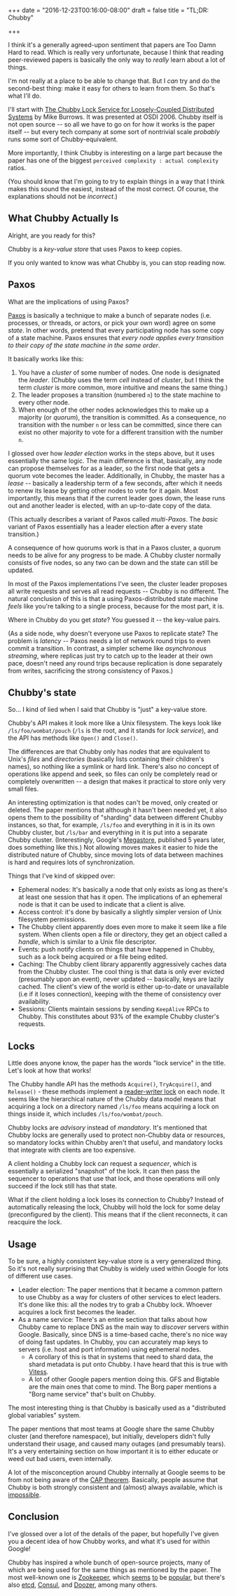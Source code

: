 +++
date = "2016-12-23T00:16:00-08:00"
draft = false
title = "TL;DR: Chubby"

+++

I think it's a generally agreed-upon sentiment that papers are Too Damn Hard to read. Which is really very unfortunate, because I think that reading peer-reviewed papers is basically the only way to *really* learn about a lot of things.

I'm not really at a place to be able to change that. But I *can* try and do the second-best thing: make it easy for others to learn from them. So that's what I'll do.

I'll start with [The Chubby Lock Service for Loosely-Coupled Distributed Systems](https://research.google.com/archive/chubby-osdi06.pdf) by Mike Burrows. It was presented at OSDI 2006. Chubby itself is not open source -- so all we have to go on for how it works is the paper itself -- but every tech company at some sort of nontrivial scale *probably* runs some sort of Chubby-equivalent.

More importantly, I think Chubby is interesting on a large part because the paper has one of the biggest `perceived complexity : actual complexity` ratios.

(You should know that I'm going to try to explain things in a way that I think makes this sound the easiest, instead of the most correct. Of course, the explanations should not be *incorrect*.)

## What Chubby Actually Is
Alright, are you ready for this?

Chubby is a *key-value store* that uses Paxos to keep copies.

If you only wanted to know was what Chubby is, you can stop reading now.

## Paxos
What are the implications of using Paxos?

[Paxos](http://research.microsoft.com/en-us/um/people/lamport/pubs/paxos-simple.pdf) is basically a technique to make a bunch of separate nodes (i.e. processes, or threads, or actors, or pick your own word) agree on some *state*. In other words, pretend that every participating node has some copy of a state machine. Paxos ensures that *every node applies every transition to their copy of the state machine in the same order*.

It basically works like this:

1. You have a *cluster* of some number of nodes. One node is designated the *leader*. (Chubby uses the term *cell* instead of *cluster*, but I think the term *cluster* is more common, more intuitive and means the same thing.)
2. The leader proposes a transition (numbered `n`) to the state machine to every other node.
3. When enough of the other nodes acknowledges this to make up a majority (or *quorum*), the transition is committed. As a consequence, no transition with the number `n` or less can be committed, since there can exist no other majority to vote for a different transition with the number `n`.

I glossed over how *leader election* works in the steps above, but it uses essentially the same logic. The main difference is that, basically, any node can propose themselves for as a leader, so the first node that gets a quorum vote becomes the leader. Additionally, in Chubby, the master has a *lease* -- basically a leadership term of a few seconds, after which it needs to renew its lease by getting other nodes to vote for it again. Most importantly, this means that if the current leader goes down, the lease runs out and another leader is elected, with an up-to-date copy of the data.

(This actually describes a variant of Paxos called *multi-Paxos*. The *basic* variant of Paxos essentially has a leader election after a every state transition.)

A consequence of how quorums work is that in a Paxos cluster, a quorum needs to be alive for any progress to be made. A Chubby cluster normally consists of five nodes, so any two can be down and the state can still be updated.

In most of the Paxos implementations I've seen, the cluster leader proposes all write requests and serves all read requests -- Chubby is no different. The natural conclusion of this is that a using Paxos-distributed state machine *feels* like you're talking to a single process, because for the most part, it is.

Where in Chubby do you get *state*? You guessed it -- the key-value pairs.

(As a side node, why doesn't everyone use Paxos to replicate state? The problem is *latency* -- Paxos needs a lot of network round trips to even commit a transition. In contrast, a simpler scheme like *asynchronous streaming*, where replicas just try to catch up to the leader at their own pace, doesn't need any round trips because replication is done separately from writes, sacrificing the strong consistency of Paxos.)

## Chubby's state
So... I kind of lied when I said that Chubby is "just" a key-value store.

Chubby's API makes it look more like a Unix filesystem. The keys look like `/ls/foo/wombat/pouch` (`/ls` is the root, and it stands for *lock service*), and the API has methods like `Open()` and `Close()`.

The differences are that Chubby only has *nodes* that are equivalent to Unix's *files* and *directories* (basically lists containing their children's names), so nothing like a symlink or hard link. There's also no concept of operations like append and seek, so files can only be completely read or completely overwritten -- a design that makes it practical to store only very small files.

An interesting optimization is that nodes can't be moved, only created or deleted. The paper mentions that although it hasn't been needed yet, it also opens them to the possibility of "sharding" data between different Chubby instances, so that, for example, `/ls/foo` and everything in it is in its own Chubby cluster, but `/ls/bar` and everything in it is put into a separate Chubby cluster. (Interestingly, Google's [Megastore](http://cidrdb.org/cidr2011/Papers/CIDR11_Paper32.pdf), published 5 years later, does something like this.) Not allowing moves makes it easier to hide the distributed nature of Chubby, since moving lots of data between machines is hard and requires lots of synchronization.

Things that I've kind of skipped over:

* Ephemeral nodes: It's basically a node that only exists as long as there's at least one session that has it open. The implications of an ephemeral node is that it can be used to indicate that a client is alive.
* Access control: it's done by basically a slightly simpler version of Unix filesystem permissions.
* The Chubby client apparently does even more to make it seem like a file system. When clients open a file or directory, they get an object called a *handle*, which is similar to a Unix file descriptor.
* Events: push notify clients on things that have happened in Chubby, such as a lock being acquired or a file being edited.
* Caching: The Chubby client library apparently aggressively caches data from the Chubby cluster. The cool thing is that data is only ever evicted (presumably upon an event), never updated -- basically, keys are lazily cached. The client's view of the world is either up-to-date or unavailable (i.e if it loses connection), keeping with the theme of consistency over availability.
* Sessions: Clients maintain sessions by sending `KeepAlive` RPCs to Chubby. This constitutes about 93% of the example Chubby cluster's requests.

## Locks
Little does anyone know, the paper has the words "lock service" in the title. Let's look at how that works!

The Chubby handle API has the methods `Acquire()`, `TryAcquire()`, and `Release()` - these methods implement a [reader-writer lock](https://en.wikipedia.org/wiki/Readers%E2%80%93writer_lock) on each node. It seems like the hierarchical nature of the Chubby data model means that acquiring a lock on a directory named `/ls/foo` means acquiring a lock on things inside it, which includes `/ls/foo/wombat/pouch`.

Chubby locks are *advisory* instead of *mandatory*. It's mentioned that Chubby locks are generally used to protect non-Chubby data or resources, so mandatory locks within Chubby aren't that useful, and mandatory locks that integrate with clients are too expensive.

A client holding a Chubby lock can request a *sequencer*, which is essentially a serialized "snapshot" of the lock. It can then pass the sequencer to operations that use that lock, and those operations will only succeed if the lock still has that state.

What if the client holding a lock loses its connection to Chubby? Instead of automatically releasing the lock, Chubby will hold the lock for some delay (preconfigured by the client). This means that if the client reconnects, it can reacquire the lock.

## Usage
To be sure, a highly consistent key-value store is a very generalized thing. So it's not really surprising that Chubby is widely used within Google for lots of different use cases.

* Leader election: The paper mentions that it became a common pattern to use Chubby as a way for clusters of other services to elect leaders. It's done like this: all the nodes try to grab a Chubby lock. Whoever acquires a lock first becomes the leader.
* As a name service: There's an entire section that talks about how Chubby came to replace DNS as the main way to *discover* servers within Google. Basically, since DNS is a time-based cache, there's no nice way of doing fast updates. In Chubby, you can accurately map keys to servers (i.e. host and port information) using ephemeral nodes.
  * A corollary of this is that in systems that need to shard data, the shard metadata is put onto Chubby. I have heard that this is true with [Vitess](http://vitess.io/).
  * A lot of other Google papers mention doing this. GFS and Bigtable are the main ones that come to mind. The Borg paper mentions a "Borg name service" that's built on Chubby.

The most interesting thing is that Chubby is basically used as a "distributed global variables" system.

The paper mentions that most teams at Google share the same Chubby cluster (and therefore namespace), but initially, developers didn't fully understand their usage, and caused many outages (and presumably tears). It's a very entertaining section on how important it is to either educate or weed out bad users, even internally.

A lot of the misconception around Chubby internally at Google seems to be from not being aware of the [CAP theorem](https://en.wikipedia.org/wiki/CAP_theorem). Basically, people assume that Chubby is both strongly consistent and (almost) always available, which is [impossible](https://codahale.com/you-cant-sacrifice-partition-tolerance/).

## Conclusion
I've glossed over a lot of the details of the paper, but hopefully I've given you a decent idea of how Chubby works, and what it's used for within Google!

Chubby has inspired a whole bunch of open-source projects, many of which are being used for the same things as mentioned by the paper. The most well-known one is [Zookeeper](https://zookeeper.apache.org/), which [seems](http://nerds.airbnb.com/smartstack-service-discovery-cloud/) [to](https://engineering.pinterest.com/blog/zookeeper-resilience-pinterest) be [popular](https://groups.google.com/forum/#!topic/mechanical-sympathy/GmyKrZn2Zus), but there's also [etcd](https://github.com/coreos/etcd), [Consul](https://www.consul.io/), and [Doozer](https://github.com/ha/doozerd), among many others.
